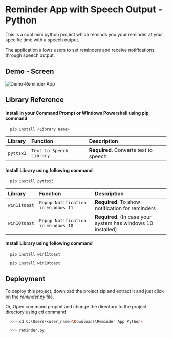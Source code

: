 
# Reminder App with Speech Output - Python

This is a cool mini python project which reminds you your reminder at your specific time with a speech output.

The application allows users to set reminders and receive notifications through speech output. 


## Demo - Screen
![Demo-Reminder App](https://user-images.githubusercontent.com/70791507/212602244-a1468595-7471-4cf6-960c-1fdff21f3b45.gif)

## Library Reference

#### Install in your Command Prompt or Windows Powershell using pip command

```http
  pip install <Library Name>
```

| Library | Function     | Description                |
| :-------- | :------- | :------------------------- |
| `pyttsx3` | `Text to Speech Library` | **Required**. Converts text to speech |

#### Install Library using following command

```http
  pip install pyttsx3
```

| Library | Function     | Description                       |
| :-------- | :------- | :-------------------------------- |
| `win11toast`      | `Popup Notification in windows 11` | **Required**. To show notification for reminders |
| `win10toast`      | `Popup Notification in windows 10` | **Required**. (In case your system has windows 10 installed) |

#### Install Library using following command

```http
  pip install win11toast

  pip install win10toast
```


## Deployment

To deploy this project, download the project zip and extract it and just click on the *reminder.py* file.

Or, Open command propmt and change the directory to the project directory using cd command

```bash
  >>> cd C:\Users\<user_name>\Downloads\Reminder App Python\

  >>> reminder.py
```

